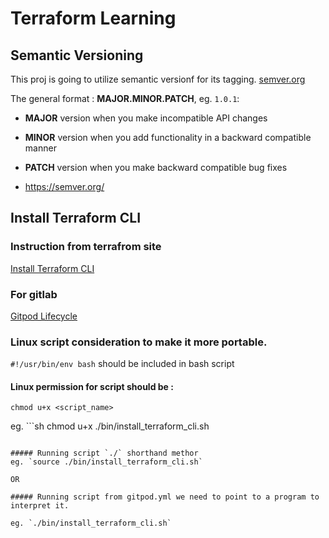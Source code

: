 # Terraform Learning

## Semantic Versioning
This proj is going to utilize semantic versionf for its tagging.
[semver.org](https://semver.org/)

The general format :
**MAJOR.MINOR.PATCH**, eg. `1.0.1`:

- **MAJOR** version when you make incompatible API changes
- **MINOR** version when you add functionality in a backward compatible manner
- **PATCH** version when you make backward compatible bug fixes

- https://semver.org/

## Install Terraform CLI

### Instruction from terrafrom site
[Install Terraform CLI](https://developer.hashicorp.com/terraform/tutorials/aws-get-started/install-cli)

### For gitlab 
[Gitpod Lifecycle](https://www.gitpod.io/docs/configure/workspaces/tasks)

### Linux script consideration to make it more portable.

`#!/usr/bin/env bash`  should be included in bash script

#### Linux permission for script should be :
`chmod u+x <script_name>`

eg. ```sh
chmod u+x ./bin/install_terraform_cli.sh
```

##### Running script `./` shorthand methor
eg. `source ./bin/install_terraform_cli.sh`

OR

##### Running script from gitpod.yml we need to point to a program to interpret it. 

eg. `./bin/install_terraform_cli.sh`